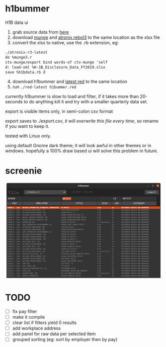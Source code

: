 # h1bummer

H1B data ui

1. grab source data from [here](https://www.dol.gov/agencies/eta/foreign-labor/performance)
2. download [munge](http://www.dobeash.com/files/munge3.html) and [atronix rebol3](https://www.atronixengineering.com/downloads) to the same location as the xlsx file
3. convert the xlsx to native, use the .rb extension, eg:
```
./atronix-r3-latest
do %munge3.r
ctx-munge/export bind words-of ctx-munge 'self
d: load-xml %H-1B_Disclosure_Data_FY2019.xlsx
save %h1bdata.rb d
```
4. download h1bummer and [latest red](https://www.red-lang.org/p/download.html) to the same location
5. run `./red-latest h1bummer.red`

currently h1bummer is slow to load and filter, if it takes more than 20-seconds to do anything kill it and try with a smaller quarterly data set. 

export is visible items only, in semi-colon csv format

export saves to ./export.csv, *it will overwrite this file every time*, so rename if you want to keep it.

tested with Linux only. 

using default Gnome dark theme; it will look awful in other themes or in windows. hopefully a 100% draw based ui will solve this problem in future.

# screenie
![screenie](210516_h1bummer_screenie_x700.png)

# TODO
- [ ] fix pay filter
- [ ] make it compile
- [ ] clear list if filters yield 0 results
- [ ] add workplace address
- [ ] add panel for raw data per selected item
- [ ] grouped sorting (eg: sort by employer then by pay)
